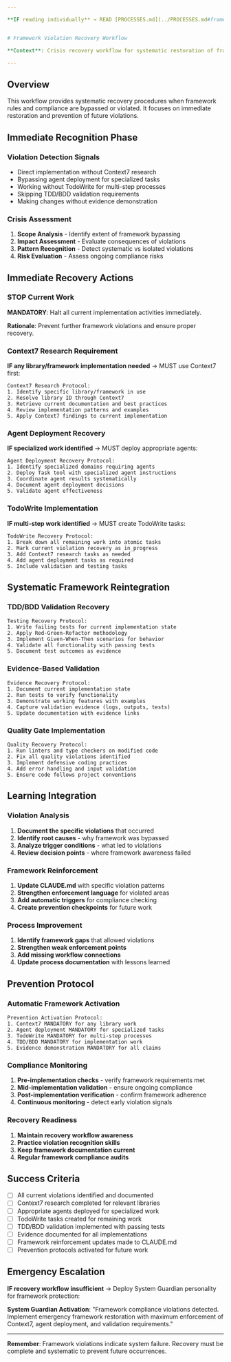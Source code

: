 ```yaml
---

**IF reading individually** → READ [PROCESSES.md](../PROCESSES.md#framework-management-processes) for context, THEN navigate to this specific process


# Framework Violation Recovery Workflow

**Context**: Crisis recovery workflow for systematic restoration of framework compliance

---
```


## Overview

This workflow provides systematic recovery procedures when framework rules and compliance are bypassed or violated. It focuses on immediate restoration and prevention of future violations.

## Immediate Recognition Phase

### Violation Detection Signals
- Direct implementation without Context7 research
- Bypassing agent deployment for specialized tasks
- Working without TodoWrite for multi-step processes
- Skipping TDD/BDD validation requirements
- Making changes without evidence demonstration

### Crisis Assessment
1. **Scope Analysis** - Identify extent of framework bypassing
2. **Impact Assessment** - Evaluate consequences of violations
3. **Pattern Recognition** - Detect systematic vs isolated violations
4. **Risk Evaluation** - Assess ongoing compliance risks

## Immediate Recovery Actions

### STOP Current Work
**MANDATORY**: Halt all current implementation activities immediately.

**Rationale**: Prevent further framework violations and ensure proper recovery.

### Context7 Research Requirement
**IF any library/framework implementation needed** → MUST use Context7 first:

```
Context7 Research Protocol:
1. Identify specific library/framework in use
2. Resolve library ID through Context7
3. Retrieve current documentation and best practices
4. Review implementation patterns and examples
5. Apply Context7 findings to current implementation
```

### Agent Deployment Recovery
**IF specialized work identified** → MUST deploy appropriate agents:

```
Agent Deployment Recovery Protocol:
1. Identify specialized domains requiring agents
2. Deploy Task tool with specialized agent instructions
3. Coordinate agent results systematically
4. Document agent deployment decisions
5. Validate agent effectiveness
```

### TodoWrite Implementation
**IF multi-step work identified** → MUST create TodoWrite tasks:

```
TodoWrite Recovery Protocol:
1. Break down all remaining work into atomic tasks
2. Mark current violation recovery as in_progress
3. Add Context7 research tasks as needed
4. Add agent deployment tasks as required
5. Include validation and testing tasks
```

## Systematic Framework Reintegration

### TDD/BDD Validation Recovery
```
Testing Recovery Protocol:
1. Write failing tests for current implementation state
2. Apply Red-Green-Refactor methodology
3. Implement Given-When-Then scenarios for behavior
4. Validate all functionality with passing tests
5. Document test outcomes as evidence
```

### Evidence-Based Validation
```
Evidence Recovery Protocol:
1. Document current implementation state
2. Run tests to verify functionality
3. Demonstrate working features with examples
4. Capture validation evidence (logs, outputs, tests)
5. Update documentation with evidence links
```

### Quality Gate Implementation
```
Quality Recovery Protocol:
1. Run linters and type checkers on modified code
2. Fix all quality violations identified
3. Implement defensive coding practices
4. Add error handling and input validation
5. Ensure code follows project conventions
```

## Learning Integration

### Violation Analysis
1. **Document the specific violations** that occurred
2. **Identify root causes** - why framework was bypassed
3. **Analyze trigger conditions** - what led to violations
4. **Review decision points** - where framework awareness failed

### Framework Reinforcement
1. **Update CLAUDE.md** with specific violation patterns
2. **Strengthen enforcement language** for violated areas
3. **Add automatic triggers** for compliance checking
4. **Create prevention checkpoints** for future work

### Process Improvement
1. **Identify framework gaps** that allowed violations
2. **Strengthen weak enforcement points**
3. **Add missing workflow connections**
4. **Update process documentation** with lessons learned

## Prevention Protocol

### Automatic Framework Activation
```
Prevention Activation Protocol:
1. Context7 MANDATORY for any library work
2. Agent deployment MANDATORY for specialized tasks
3. TodoWrite MANDATORY for multi-step processes
4. TDD/BDD MANDATORY for implementation work
5. Evidence demonstration MANDATORY for all claims
```

### Compliance Monitoring
1. **Pre-implementation checks** - verify framework requirements met
2. **Mid-implementation validation** - ensure ongoing compliance
3. **Post-implementation verification** - confirm framework adherence
4. **Continuous monitoring** - detect early violation signals

### Recovery Readiness
1. **Maintain recovery workflow awareness**
2. **Practice violation recognition skills**
3. **Keep framework documentation current**
4. **Regular framework compliance audits**

## Success Criteria

- [ ] All current violations identified and documented
- [ ] Context7 research completed for relevant libraries
- [ ] Appropriate agents deployed for specialized work
- [ ] TodoWrite tasks created for remaining work
- [ ] TDD/BDD validation implemented with passing tests
- [ ] Evidence documented for all implementations
- [ ] Framework reinforcement updates made to CLAUDE.md
- [ ] Prevention protocols activated for future work

## Emergency Escalation

**IF recovery workflow insufficient** → Deploy System Guardian personality for framework protection:

**System Guardian Activation**: "Framework compliance violations detected. Implement emergency framework restoration with maximum enforcement of Context7, agent deployment, and validation requirements."

---

**Remember**: Framework violations indicate system failure. Recovery must be complete and systematic to prevent future occurrences.